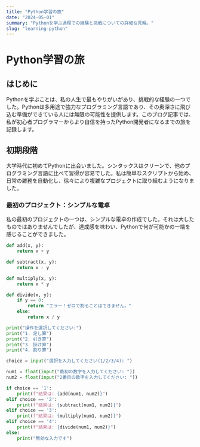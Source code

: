```yaml
---
title: "Python学習の旅"
date: "2024-05-01"
summary: "Pythonを学ぶ過程での経験と挑戦についての詳細な見解。"
slug: "learning-python"
---
```


# Python学習の旅

## はじめに

Pythonを学ぶことは、私の人生で最もやりがいがあり、挑戦的な経験の一つでした。Pythonは多用途で強力なプログラミング言語であり、その奥深さに飛び込む準備ができている人には無限の可能性を提供します。このブログ記事では、私が初心者プログラマーからより自信を持ったPython開発者になるまでの旅を記録します。

## 初期段階

大学時代に初めてPythonに出会いました。シンタックスはクリーンで、他のプログラミング言語に比べて習得が容易でした。私は簡単なスクリプトから始め、日常の雑務を自動化し、徐々により複雑なプロジェクトに取り組むようになりました。

### 最初のプロジェクト：シンプルな電卓

私の最初のプロジェクトの一つは、シンプルな電卓の作成でした。それは大したものではありませんでしたが、達成感を味わい、Pythonで何が可能かの一端を感じることができました。

```python
def add(x, y):
    return x + y

def subtract(x, y):
    return x - y

def multiply(x, y):
    return x * y

def divide(x, y):
    if y == 0:
        return "エラー！ゼロで割ることはできません。"
    else:
        return x / y

print("操作を選択してください:")
print("1. 足し算")
print("2. 引き算")
print("3. 掛け算")
print("4. 割り算")

choice = input("選択を入力してください(1/2/3/4): ")

num1 = float(input("最初の数字を入力してください: "))
num2 = float(input("2番目の数字を入力してください: "))

if choice == '1':
    print(f"結果は: {add(num1, num2)}")
elif choice == '2':
    print(f"結果は: {subtract(num1, num2)}")
elif choice == '3':
    print(f"結果は: {multiply(num1, num2)}")
elif choice == '4':
    print(f"結果は: {divide(num1, num2)}")
else:
    print("無効な入力です")

```